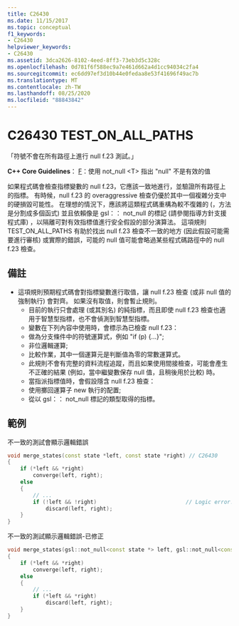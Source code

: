 ```yaml
---
title: C26430
ms.date: 11/15/2017
ms.topic: conceptual
f1_keywords:
- C26430
helpviewer_keywords:
- C26430
ms.assetid: 3dca2626-8102-4eed-8ff3-73eb3d5c328c
ms.openlocfilehash: 0d781f6f588ec9a7e461d662a4d1cc94034c2fa4
ms.sourcegitcommit: ec6dd97ef3d10b44e0fedaa8e53f41696f49ac7b
ms.translationtype: MT
ms.contentlocale: zh-TW
ms.lasthandoff: 08/25/2020
ms.locfileid: "88843842"
---
```

# <a name="c26430-test_on_all_paths"></a>C26430 TEST_ON_ALL_PATHS

「符號不會在所有路徑上進行 null f.23 測試。」

**C++ Core Guidelines**： [F](https://github.com/isocpp/CppCoreGuidelines/blob/master/CppCoreGuidelines.md#f23-use-a-not_nullt-to-indicate-that-null-is-not-a-valid-value)：使用 not_null \<T> 指出 "null" 不是有效的值

如果程式碼會檢查指標變數的 null f.23，它應該一致地進行，並驗證所有路徑上的指標。 有時候，null f.23 的 overaggressive 檢查仍優於其中一個複雜分支中的硬損毀可能性。 在理想的情況下，應該將這類程式碼重構為較不復雜的 (，方法是分割成多個函式) 並且依賴像是 gsl：： not_null 的標記 (請參閱指導方針支援程式庫) ，以隔離可對有效指標值進行安全假設的部分演算法。 這項規則 TEST_ON_ALL_PATHS 有助於找出 null f.23 檢查不一致的地方 (因此假設可能需要進行審核) 或實際的錯誤，可能的 null 值可能會略過某些程式碼路徑中的 null f.23 檢查。

## <a name="remarks"></a>備註

- 這項規則預期程式碼會對指標變數進行取值，讓 null f.23 檢查 (或非 null 值的強制執行) 會對齊。 如果沒有取值，則會暫止規則。
  - 目前的執行只會處理 (或其別名) 的純指標，而且即使 null f.23 檢查也適用于智慧型指標，也不會偵測到智慧型指標。
  - 變數在下列內容中使用時，會標示為已檢查 null f.23：
  - 做為分支條件中的符號運算式，例如 "if (p) {...}";
  - 非位邏輯運算;
  - 比較作業，其中一個運算元是判斷值為零的常數運算式。
  - 此規則不會有完整的資料流程追蹤，而且如果使用間接檢查，可能會產生不正確的結果 (例如，當中繼變數保存 null 值，且稍後用於比較) 時。
  - 當指派指標值時，會假設隱含 null f.23 檢查：
  - 使用擲回運算子 new 執行的配置;
  - 從以 gsl：： not_null 標記的類型取得的指標。

## <a name="example"></a>範例

不一致的測試會顯示邏輯錯誤

```cpp
void merge_states(const state *left, const state *right) // C26430
{
    if (*left && *right)
        converge(left, right);
    else
    {
        // ...
        if (!left && !right)                            // Logic error!
            discard(left, right);
    }
}
```

不一致的測試顯示邏輯錯誤-已修正

```cpp
void merge_states(gsl::not_null<const state *> left, gsl::not_null<const state *> right)
{
    if (*left && *right)
        converge(left, right);
    else
    {
        // ...
        if (*left && *right)
            discard(left, right);
    }
}
```
